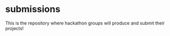 # submissions
This is the repository where hackathon groups will produce and submit their projects!
